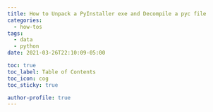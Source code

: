 ```yaml
---
title: How to Unpack a PyInstaller exe and Decompile a pyc file
categories:
  - how-tos
tags:
  - data
  - python
date: 2021-03-26T22:10:09-05:00

toc: true
toc_label: Table of Contents
toc_icon: cog
toc_sticky: true

author-profile: true
---
```

